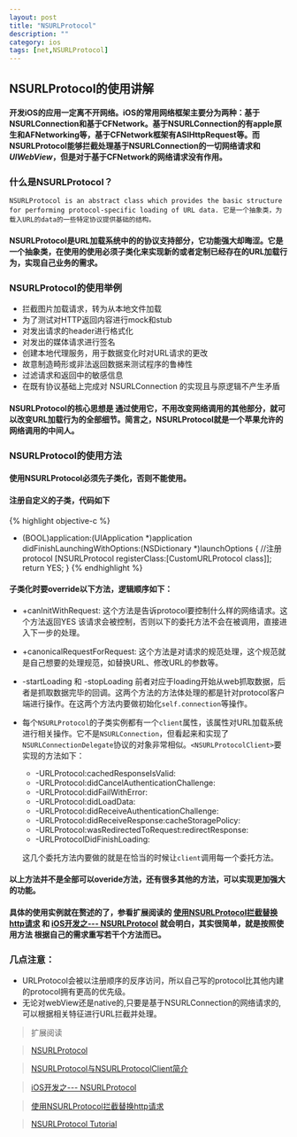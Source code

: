 ```yaml
---
layout: post
title: "NSURLProtocol"
description: ""
category: ios
tags: [net,NSURLProtocol]
---
```


## NSURLProtocol的使用讲解

#### 开发iOS的应用一定离不开网络。iOS的常用网络框架主要分为两种：基于NSURLConnection和基于CFNetwork。基于NSURLConnection的有apple原生和AFNetworking等，基于CFNetwork框架有ASIHttpRequest等。而NSURLProtocol能够拦截处理基于NSURLConnection的一切网络请求和***UIWebView***，但是对于基于CFNetwork的网络请求没有作用。

### 什么是NSURLProtocol？
`NSURLProtocol is an abstract class which provides the basic structure for performing protocol-specific loading of URL data.
它是一个抽象类，为载入URL的data的一些特定协议提供基础的结构。`

#### NSURLProtocol是URL加载系统中的的协议支持部分，它功能强大却晦涩。它是一个抽象类，在使用的使用必须子类化来实现新的或者定制已经存在的URL加载行为，实现自己业务的需求。

### NSURLProtocol的使用举例
- 拦截图片加载请求，转为从本地文件加载
- 为了测试对HTTP返回内容进行mock和stub
- 对发出请求的header进行格式化
- 对发出的媒体请求进行签名
- 创建本地代理服务，用于数据变化时对URL请求的更改
- 故意制造畸形或非法返回数据来测试程序的鲁棒性
- 过滤请求和返回中的敏感信息
- 在既有协议基础上完成对 NSURLConnection 的实现且与原逻辑不产生矛盾

#### NSURLProtocol的核心思想是 通过使用它，不用改变网络调用的其他部分，就可以改变URL加载行为的全部细节。简言之，NSURLProtocol就是一个苹果允许的网络调用的中间人。

### NSURLProtocol的使用方法

#### 使用NSURLProtocol必须先子类化，否则不能使用。

#### 注册自定义的子类，代码如下
{% highlight objective-c %}
- (BOOL)application:(UIApplication *)application didFinishLaunchingWithOptions:(NSDictionary *)launchOptions {
    //注册protocol
    [NSURLProtocol registerClass:[CustomURLProtocol class]];
    return YES;
}
{% endhighlight %}

#### 子类化时要override以下方法，逻辑顺序如下：
- +canInitWithRequest: 这个方法是告诉protocol要控制什么样的网络请求。这个方法返回YES 该请求会被控制，否则以下的委托方法不会在被调用，直接进入下一步的处理。
- +canonicalRequestForRequest: 这个方法是对请求的规范处理，这个规范就是自己想要的处理规范，如替换URL、修改URL的参数等。
- -startLoading 和 -stopLoading 前者对应于loading开始从web抓取数据，后者是抓取数据完毕的回调。这两个方法的方法体处理的都是针对protocol客户端进行操作。在这两个方法内要做初始化`self.connection`等操作。
- 每个`NSURLProtocol`的子类实例都有一个`client`属性，该属性对URL加载系统进行相关操作。它不是`NSURLConnection`，但看起来和实现了`NSURLConnectionDelegate`协议的对象非常相似。`<NSURLProtocolClient>`要实现的方法如下：
    - -URLProtocol:cachedResponseIsValid:
    - -URLProtocol:didCancelAuthenticationChallenge:
    - -URLProtocol:didFailWithError:
    - -URLProtocol:didLoadData:
    - -URLProtocol:didReceiveAuthenticationChallenge:
    - -URLProtocol:didReceiveResponse:cacheStoragePolicy:
    - -URLProtocol:wasRedirectedToRequest:redirectResponse:
    - -URLProtocolDidFinishLoading:
    
    这几个委托方法内要做的就是在恰当的时候让`client`调用每一个委托方法。

#### 以上方法并不是全部可以overide方法，还有很多其他的方法，可以实现更加强大的功能。

#### 具体的使用实例就在赘述的了，参看扩展阅读的 [使用NSURLProtocol拦截替换http请求](http://ksnowlv.github.io/blog/2014/08/05/shi-yong-nsurlprotocol-lan-jie-ti-huan-httpqing-qiu/) 和 [iOS开发之--- NSURLProtocol](http://www.jianshu.com/p/7c89b8c5482a) 就会明白，其实很简单，就是按照使用方法 根据自己的需求重写若干个方法而已。

### 几点注意：
- URLProtocol会被以注册顺序的反序访问，所以自己写的protocol比其他内建的protocol拥有更高的优先级。
- 无论对webView还是native的,只要是基于NSURLConnection的网络请求的,可以根据相关特征进行URL拦截并处理。


> 扩展阅读

> [NSURLProtocol](http://nshipster.cn/nsurlprotocol/)

> [NSURLProtocol与NSURLProtocolClient简介](http://www.cnblogs.com/ioslps/p/4269201.html)

> [iOS开发之--- NSURLProtocol](http://www.jianshu.com/p/7c89b8c5482a)

> [使用NSURLProtocol拦截替换http请求](http://ksnowlv.github.io/blog/2014/08/05/shi-yong-nsurlprotocol-lan-jie-ti-huan-httpqing-qiu/)

> [NSURLProtocol Tutorial](http://www.raywenderlich.com/59982/nsurlprotocol-tutorial)